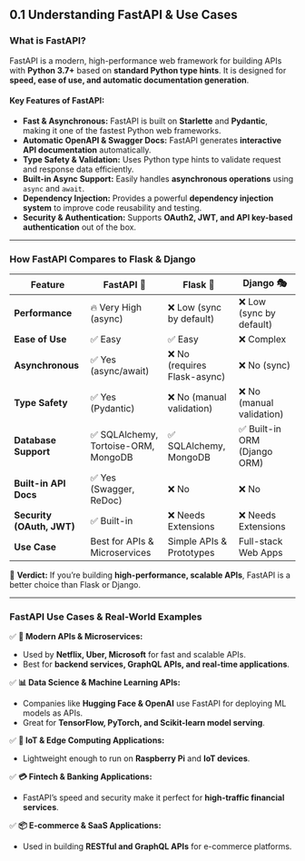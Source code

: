 ## **0.1 Understanding FastAPI & Use Cases**

### **What is FastAPI?**

FastAPI is a modern, high-performance web framework for building APIs with **Python 3.7+** based on **standard Python type hints**. It is designed for **speed, ease of use, and automatic documentation generation**.

#### **Key Features of FastAPI:**

- **Fast & Asynchronous:** FastAPI is built on **Starlette** and **Pydantic**, making it one of the fastest Python web frameworks.
- **Automatic OpenAPI & Swagger Docs:** FastAPI generates **interactive API documentation** automatically.
- **Type Safety & Validation:** Uses Python type hints to validate request and response data efficiently.
- **Built-in Async Support:** Easily handles **asynchronous operations** using `async` and `await`.
- **Dependency Injection:** Provides a powerful **dependency injection system** to improve code reusability and testing.
- **Security & Authentication:** Supports **OAuth2, JWT, and API key-based authentication** out of the box.

---

### **How FastAPI Compares to Flask & Django**

| Feature                   | FastAPI 🚀                           | Flask 🐍                     | Django 🎭                    |
| ------------------------- | ------------------------------------ | ---------------------------- | ---------------------------- |
| **Performance**           | 🔥 Very High (async)                 | ❌ Low (sync by default)     | ❌ Low (sync by default)     |
| **Ease of Use**           | ✅ Easy                              | ✅ Easy                      | ❌ Complex                   |
| **Asynchronous**          | ✅ Yes (async/await)                 | ❌ No (requires Flask-async) | ❌ No (sync)                 |
| **Type Safety**           | ✅ Yes (Pydantic)                    | ❌ No (manual validation)    | ❌ No (manual validation)    |
| **Database Support**      | ✅ SQLAlchemy, Tortoise-ORM, MongoDB | ✅ SQLAlchemy, MongoDB       | ✅ Built-in ORM (Django ORM) |
| **Built-in API Docs**     | ✅ Yes (Swagger, ReDoc)              | ❌ No                        | ❌ No                        |
| **Security (OAuth, JWT)** | ✅ Built-in                          | ❌ Needs Extensions          | ❌ Needs Extensions          |
| **Use Case**              | Best for APIs & Microservices        | Simple APIs & Prototypes     | Full-stack Web Apps          |

📌 **Verdict:** If you’re building **high-performance, scalable APIs**, FastAPI is a better choice than Flask or Django.

---

### **FastAPI Use Cases & Real-World Examples**

✅ **🚀 Modern APIs & Microservices:**

- Used by **Netflix, Uber, Microsoft** for fast and scalable APIs.
- Best for **backend services, GraphQL APIs, and real-time applications**.

✅ **📊 Data Science & Machine Learning APIs:**

- Companies like **Hugging Face & OpenAI** use FastAPI for deploying ML models as APIs.
- Great for **TensorFlow, PyTorch, and Scikit-learn model serving**.

✅ **📡 IoT & Edge Computing Applications:**

- Lightweight enough to run on **Raspberry Pi** and **IoT devices**.

✅ **💳 Fintech & Banking Applications:**

- FastAPI’s speed and security make it perfect for **high-traffic financial services**.

✅ **📦 E-commerce & SaaS Applications:**

- Used in building **RESTful and GraphQL APIs** for e-commerce platforms.
